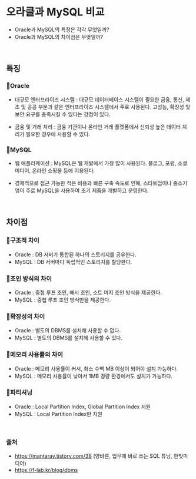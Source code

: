 # 오라클과 MySQL 비교
- Oracle과 MySQL의 특징은 각각 무엇일까?
- Oracle과 MySQL의 차이점은 무엇일까?

<br>

## 특징

### 📌Oracle

- 대규모 엔터프라이즈 시스템 : 대규모 데이터베이스 시스템이 필요한 금융, 통신, 제조 및 공공 부문과 같은 엔터프라이즈 시스템에서 주로 사용된다. 고성능, 확장성 및 보안 요구를 충족시킬 수 있다는 강점이 있다.

- 금융 및 거래 처리 : 금융 기관이나 온라인 거래 플랫폼에서 신뢰성 높은 데이터 처리가 필요한 경우에 사용할 수 있다.


### 📌MySQL

- 웹 애플리케이션 : MySQL은 웹 개발에서 가장 많이 사용된다. 블로그, 포럼, 소셜 미디어, 온라인 쇼핑몰 등에 이용된다.

- 경제적으로 접근 가능한 적은 비용과 빠른 구축 속도로 인해, 스타트업이나 중소기업이 주로 MySQL을 사용하여 초기 제품을 개발하고 운영한다.

<br>

## 차이점

### 📌구조적 차이
- Oracle : DB 서버가 통합된 하나의 스토리지를 공유한다.
- MySQL : DB 서버마다 독립적인 스토리지를 할당한다.

### 📌조인 방식의 차이
- Oracle : 중첩 루프 조인, 해시 조인, 소트 머지 조인 방식을 제공한다.
- MySQL : 중첩 루프 조인 방식만을 제공한다.

### 📌확장성의 차이
- Oracle : 별도의 DBMS를 설치해 사용할 수 없다.
- MySQL : 별도의 DBMS를 설치해 사용할 수 있다.

### 📌메모리 사용률의 차이
- Oracle : 메모리 사용률이 커서, 최소 수백 MB 이상이 되어야 설치 가능하다.
- MySQL : 메모리 사용률이 낮아서 1MB 경량 환경에서도 설치가 가능하다.

### 📌파티셔닝
- Oracle : Local Partition Index, Global Partition Index 지원
- MySQL : Local Partition Index만 지원

<br>

### 출처
- https://mantaray.tistory.com/38 (양바른, 업무에 바로 쓰는 SQL 튜닝, 한빛미디어)
- https://f-lab.kr/blog/dbms